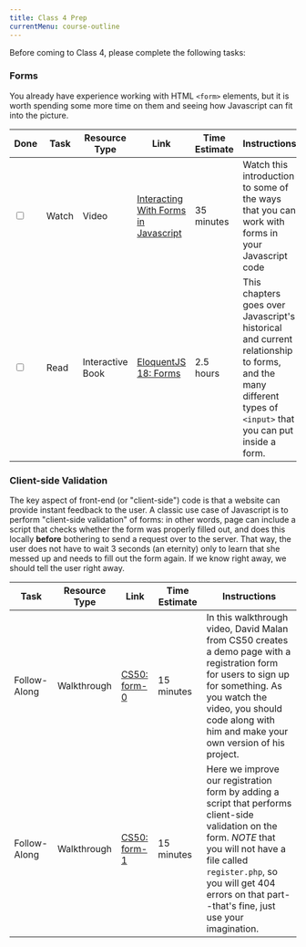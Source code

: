 ```yaml
---
title: Class 4 Prep
currentMenu: course-outline
---
```


Before coming to Class 4, please complete the following tasks:

### Forms

You already have experience working with HTML `<form>` elements, but it is worth spending some more time on them and seeing how Javascript can fit into the picture.

Done | Task | Resource Type | Link | Time Estimate | Instructions
-----|------|---------------|------|---------------|--------------
<input type="checkbox" v-model="checks.p4a" /> | Watch | Video | [Interacting With Forms in Javascript](https://youtu.be/4sJ1PZQujBc) | 35 minutes | Watch this introduction to some of the ways that you can work with forms in your Javascript code
<input type="checkbox" v-model="checks.p4b" /> | Read | Interactive Book | [EloquentJS 18: Forms][eloquent18] | 2.5 hours | This chapters goes over Javascript's historical and current relationship to forms, and the many different types of `<input>` that you can put inside a form.


### Client-side Validation

The key aspect of front-end (or "client-side") code is that a website can provide instant feedback to the user. A classic use case of Javascript is to perform "client-side validation" of forms: in other words, page can include a script that checks whether the form was properly filled out, and does this locally **before** bothering to send a request over to the server. That way, the user does not have to wait 3 seconds (an eternity) only to learn that she messed up and needs to fill out the form again. If we know right away, we should tell the user right away.

Task | Resource Type | Link | Time Estimate | Instructions
-----|---------------|------|---------------|--------------
Follow-Along | Walkthrough | [CS50: form-0][form-0] | 15 minutes | In this walkthrough video, David Malan from CS50 creates a demo page with a registration form for users to sign up for something. As you watch the video, you should code along with him and make your own version of his project.
Follow-Along | Walkthrough | [CS50: form-1][form-1] | 15 minutes | Here we improve our registration form by adding a script that performs client-side validation on the form. *NOTE* that you will not have a file called `register.php`, so you will get 404 errors on that part--that's fine, just use your imagination.

[eloquent18]: http://eloquentjavascript.net/18_forms.html
[form-0]: https://www.youtube.com/watch?v=U7W2U8qRI3I&list=PLhQjrBD2T382FjybRNOXyEdsjP9CNKJgb&index=7
[form-1]: https://www.youtube.com/watch?v=r2iaKDH79oQ&index=8&list=PLhQjrBD2T382FjybRNOXyEdsjP9CNKJgb
[form-2]: https://www.youtube.com/watch?v=eViManaIKkQ&index=9&list=PLhQjrBD2T382FjybRNOXyEdsjP9CNKJgb
